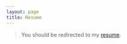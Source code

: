 ```yaml
---
layout: page
title: Resume
---
```


<head>
<meta http-equiv="refresh" content="1; URL=https://docs.google.com/document/d/1cCqxaDQa7IOuptMFLf0727GuRQ4l5EBp/" />
</head>

> You should be redirected to my [resume](https://docs.google.com/document/d/1cCqxaDQa7IOuptMFLf0727GuRQ4l5EBp/).

